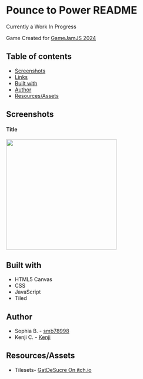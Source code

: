 # Pounce to Power README

Currently a Work In Progress

Game Created for [GameJamJS 2024](https://gamedevjs.com/jam/2024/)

## Table of contents

- [Screenshots](#screenshot)
- [Links](#links)
- [Built with](#built-with)
- [Author](#author)
- [Resources/Assets](#Resources/Assets)



## Screenshots

#### Title
<img src="img/Title.png" href="img/Title.png" width="300">



## Built with

- HTML5 Canvas
- CSS 
- JavaScript
- Tiled

## Author
- Sophia B. - [smb78998](https://github.com/smb78998)
- Kenji C. - [Kenji](https://github.com/kenjisan624)

  
## Resources/Assets

- Tilesets- [GatDeSucre On itch.io](https://gatdesucre.itch.io/sugarland-tileset)
